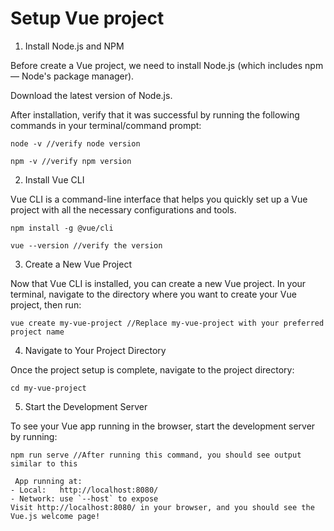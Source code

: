 # Setup Vue project

1. Install Node.js and NPM

Before create a Vue project, we need to install Node.js (which includes npm — Node's package manager).

Download the latest version of Node.js.

After installation, verify that it was successful by running the following commands in your terminal/command prompt:
```
node -v //verify node version

npm -v //verify npm version
```

2. Install Vue CLI

Vue CLI is a command-line interface that helps you quickly set up a Vue project with all the necessary configurations and tools.
```
npm install -g @vue/cli

vue --version //verify the version
```

3. Create a New Vue Project

Now that Vue CLI is installed, you can create a new Vue project. In your terminal, navigate to the directory where you want to create your Vue project, then run:
```
vue create my-vue-project //Replace my-vue-project with your preferred project name
```

4. Navigate to Your Project Directory

Once the project setup is complete, navigate to the project directory:
```
cd my-vue-project
```

5. Start the Development Server

To see your Vue app running in the browser, start the development server by running:
```
npm run serve //After running this command, you should see output similar to this

 App running at:
- Local:   http://localhost:8080/
- Network: use `--host` to expose
Visit http://localhost:8080/ in your browser, and you should see the Vue.js welcome page!
```

